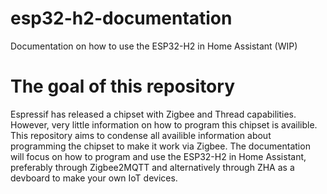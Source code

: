 # esp32-h2-documentation
Documentation on how to use the ESP32-H2 in Home Assistant (WIP)

# The goal of this repository
Espressif has released a chipset with Zigbee and Thread capabilities. However, very little information on how to program this chipset is availible. This repository aims to condense all availible information about programming the chipset to make it work via Zigbee.  The documentation will focus on how to program and use the ESP32-H2 in Home Assistant, preferably through Zigbee2MQTT and alternatively through ZHA as a devboard to make your own IoT devices.

